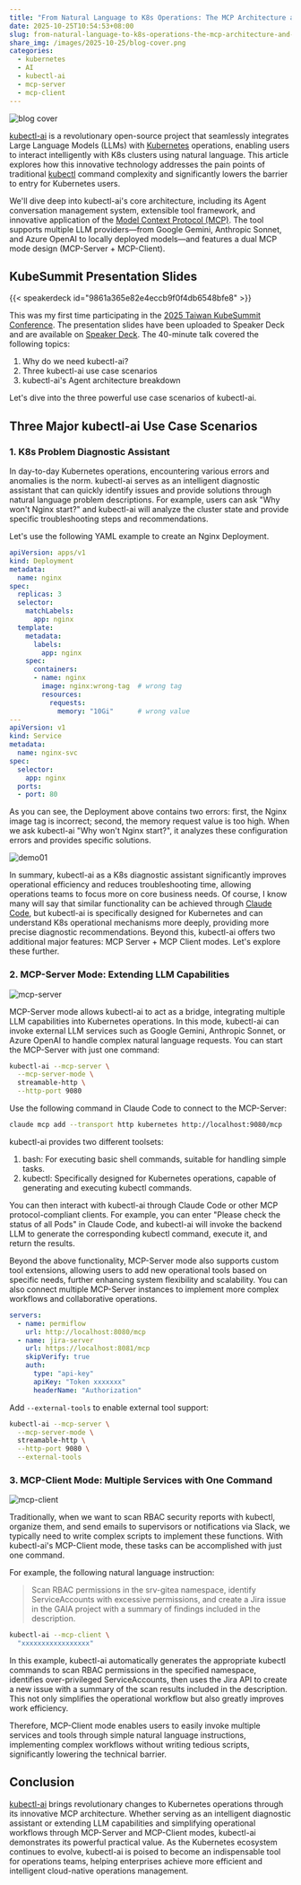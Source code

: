 ```yaml
---
title: "From Natural Language to K8s Operations: The MCP Architecture and Practice of kubectl-ai"
date: 2025-10-25T10:54:53+08:00
slug: from-natural-language-to-k8s-operations-the-mcp-architecture-and-practice-of-kubectl-ai-en
share_img: /images/2025-10-25/blog-cover.png
categories:
  - kubernetes
  - AI
  - kubectl-ai
  - mcp-server
  - mcp-client
---
```


![blog cover](/images/2025-10-25/blog-cover.png)

[kubectl-ai][1] is a revolutionary open-source project that seamlessly integrates Large Language Models (LLMs) with [Kubernetes][2] operations, enabling users to interact intelligently with K8s clusters using natural language. This article explores how this innovative technology addresses the pain points of traditional [kubectl][3] command complexity and significantly lowers the barrier to entry for Kubernetes users.

<!--more-->

We'll dive deep into kubectl-ai's core architecture, including its Agent conversation management system, extensible tool framework, and innovative application of the [Model Context Protocol (MCP)][4]. The tool supports multiple LLM providers—from Google Gemini, Anthropic Sonnet, and Azure OpenAI to locally deployed models—and features a dual MCP mode design (MCP-Server + MCP-Client).

[1]:https://github.com/GoogleCloudPlatform/kubectl-ai
[2]:https://kubernetes.io/
[3]:https://kubernetes.io/docs/reference/kubectl/
[4]:https://modelcontextprotocol.io/docs/getting-started/intro

## KubeSummit Presentation Slides

{{< speakerdeck id="9861a365e82e4eccb9f0f4db6548bfe8" >}}

This was my first time participating in the [2025 Taiwan KubeSummit Conference][12]. The presentation slides have been uploaded to Speaker Deck and are available on [Speaker Deck][11]. The 40-minute talk covered the following topics:

1. Why do we need kubectl-ai?
2. Three kubectl-ai use case scenarios
3. kubectl-ai's Agent architecture breakdown

[11]:https://speakerdeck.com/appleboy/from-natural-language-to-k8s-operations-the-mcp-architecture-and-practice-of-kubectl-ai
[12]:https://k8s.ithome.com.tw/2025/session-page/4096

Let's dive into the three powerful use case scenarios of kubectl-ai.

## Three Major kubectl-ai Use Case Scenarios

### 1. K8s Problem Diagnostic Assistant

In day-to-day Kubernetes operations, encountering various errors and anomalies is the norm. kubectl-ai serves as an intelligent diagnostic assistant that can quickly identify issues and provide solutions through natural language problem descriptions. For example, users can ask "Why won't Nginx start?" and kubectl-ai will analyze the cluster state and provide specific troubleshooting steps and recommendations.

Let's use the following YAML example to create an Nginx Deployment.

```yaml
apiVersion: apps/v1
kind: Deployment
metadata:
  name: nginx
spec:
  replicas: 3
  selector:
    matchLabels:
      app: nginx
  template:
    metadata:
      labels:
        app: nginx
    spec:
      containers:
      - name: nginx
        image: nginx:wrong-tag  # wrong tag
        resources:
          requests:
            memory: "10Gi"      # wrong value
---
apiVersion: v1
kind: Service
metadata:
  name: nginx-svc
spec:
  selector:
    app: nginx
  ports:
  - port: 80
```

As you can see, the Deployment above contains two errors: first, the Nginx image tag is incorrect; second, the memory request value is too high. When we ask kubectl-ai "Why won't Nginx start?", it analyzes these configuration errors and provides specific solutions.

![demo01](/images/2025-10-25/demo01.png)

In summary, kubectl-ai as a K8s diagnostic assistant significantly improves operational efficiency and reduces troubleshooting time, allowing operations teams to focus more on core business needs. Of course, I know many will say that similar functionality can be achieved through [Claude Code][15], but kubectl-ai is specifically designed for Kubernetes and can understand K8s operational mechanisms more deeply, providing more precise diagnostic recommendations. Beyond this, kubectl-ai offers two additional major features: MCP Server + MCP Client modes. Let's explore these further.

[15]:https://docs.claude.com/en/docs/claude-code/overview

### 2. MCP-Server Mode: Extending LLM Capabilities

![mcp-server](/images/2025-10-25/mcp-server.png)

MCP-Server mode allows kubectl-ai to act as a bridge, integrating multiple LLM capabilities into Kubernetes operations. In this mode, kubectl-ai can invoke external LLM services such as Google Gemini, Anthropic Sonnet, or Azure OpenAI to handle complex natural language requests. You can start the MCP-Server with just one command:

```bash
kubectl-ai --mcp-server \
  --mcp-server-mode \
  streamable-http \
  --http-port 9080
```

Use the following command in Claude Code to connect to the MCP-Server:

```bash
claude mcp add --transport http kubernetes http://localhost:9080/mcp
```

kubectl-ai provides two different toolsets:

1. bash: For executing basic shell commands, suitable for handling simple tasks.
2. kubectl: Specifically designed for Kubernetes operations, capable of generating and executing kubectl commands.

You can then interact with kubectl-ai through Claude Code or other MCP protocol-compliant clients. For example, you can enter "Please check the status of all Pods" in Claude Code, and kubectl-ai will invoke the backend LLM to generate the corresponding kubectl command, execute it, and return the results.

Beyond the above functionality, MCP-Server mode also supports custom tool extensions, allowing users to add new operational tools based on specific needs, further enhancing system flexibility and scalability. You can also connect multiple MCP-Server instances to implement more complex workflows and collaborative operations.

```yaml
servers:
  - name: permiflow
    url: http://localhost:8080/mcp
  - name: jira-server
    url: https://localhost:8081/mcp
    skipVerify: true
    auth:
      type: "api-key"
      apiKey: "Token xxxxxxx"
      headerName: "Authorization"
```

Add `--external-tools` to enable external tool support:

```bash
kubectl-ai --mcp-server \
  --mcp-server-mode \
  streamable-http \
  --http-port 9080 \
  --external-tools
```

### 3. MCP-Client Mode: Multiple Services with One Command

![mcp-client](/images/2025-10-25/mcp-client.png)

Traditionally, when we want to scan RBAC security reports with kubectl, organize them, and send emails to supervisors or notifications via Slack, we typically need to write complex scripts to implement these functions. With kubectl-ai's MCP-Client mode, these tasks can be accomplished with just one command.

For example, the following natural language instruction:

> Scan RBAC permissions in the srv-gitea namespace, identify ServiceAccounts with excessive permissions, and create a Jira issue in the GAIA project with a summary of findings included in the description.

```bash
kubectl-ai --mcp-client \
  "xxxxxxxxxxxxxxxxx"
```

In this example, kubectl-ai automatically generates the appropriate kubectl commands to scan RBAC permissions in the specified namespace, identifies over-privileged ServiceAccounts, then uses the Jira API to create a new issue with a summary of the scan results included in the description. This not only simplifies the operational workflow but also greatly improves work efficiency.

Therefore, MCP-Client mode enables users to easily invoke multiple services and tools through simple natural language instructions, implementing complex workflows without writing tedious scripts, significantly lowering the technical barrier.

## Conclusion

[kubectl-ai][1] brings revolutionary changes to Kubernetes operations through its innovative MCP architecture. Whether serving as an intelligent diagnostic assistant or extending LLM capabilities and simplifying operational workflows through MCP-Server and MCP-Client modes, kubectl-ai demonstrates its powerful practical value. As the Kubernetes ecosystem continues to evolve, kubectl-ai is poised to become an indispensable tool for operations teams, helping enterprises achieve more efficient and intelligent cloud-native operations management.
